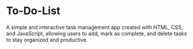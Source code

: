 # To-Do-List
A simple and interactive task management app created with HTML, CSS, and JavaScript, allowing users to add, mark as complete, and delete tasks to stay organized and productive.
